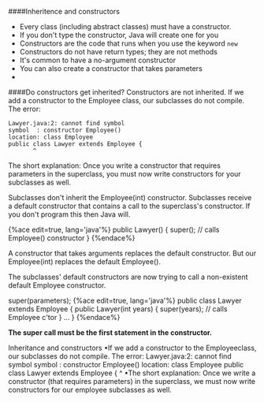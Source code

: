 ####Inheritence and constructors
* Every class (including abstract classes) must have a constructor.
* If you don't type the constructor, Java will create one for you
* Constructors are the code that runs when you use the keyword ```new```
* Constructors do not have return types; they are not methods
* It's common to have a no-argument constructor
* You can also create a constructor that takes parameters
* 

####Do constructors get inherited?
Constructors are not inherited. If we add a constructor to the Employee class, our subclasses do not compile.  The error:
```
Lawyer.java:2: cannot find symbol
symbol  : constructor Employee()
location: class Employee
public class Lawyer extends Employee {
       ^
```
The short explanation: Once you write a constructor that requires parameters in the superclass, you must now write constructors for your subclasses as well.

Subclasses don't inherit the Employee(int) constructor.
Subclasses receive a default constructor that contains a call to the superclass's constructor. If you don't program this then Java will.

{%ace edit=true, lang='java'%}
public Lawyer() {
    super();       // calls Employee() constructor
}
{%endace%}

A constructor that takes arguments replaces the default constructor.
But our Employee(int) replaces the default Employee().

The subclasses' default constructors are now trying to call a non-existent default Employee constructor.

super(parameters);
{%ace edit=true, lang='java'%}
	public class Lawyer extends Employee {
	    public Lawyer(int years) {
	        super(years);  // calls Employee c'tor
	    }
	    ...
	}
{%endace%}

**The super call must be the first statement in the constructor.**


Inheritance and constructors
•If we add a constructor to the Employeeclass, our subclasses do not compile.  The error:
Lawyer.java:2: cannot find symbol symbol  : constructor Employee() location: class Employee public class Lawyer extends Employee {
^
•The short explanation: Once we write a constructor (that requires parameters) in the superclass, we must now write constructors for our employee subclasses as well.
